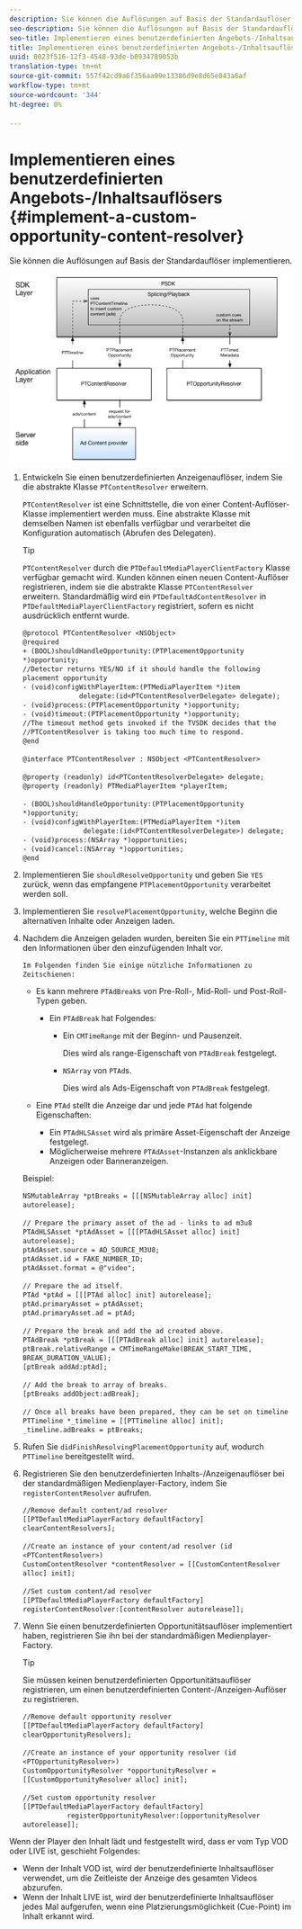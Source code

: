 ```yaml
---
description: Sie können die Auflösungen auf Basis der Standardauflöser implementieren.
seo-description: Sie können die Auflösungen auf Basis der Standardauflöser implementieren.
seo-title: Implementieren eines benutzerdefinierten Angebots-/Inhaltsauflösers
title: Implementieren eines benutzerdefinierten Angebots-/Inhaltsauflösers
uuid: 0023f516-12f3-4548-93de-b0934789053b
translation-type: tm+mt
source-git-commit: 557f42cd9a6f356aa99e13386d9e8d65e043a6af
workflow-type: tm+mt
source-wordcount: '344'
ht-degree: 0%

---
```



# Implementieren eines benutzerdefinierten Angebots-/Inhaltsauflösers {#implement-a-custom-opportunity-content-resolver}

Sie können die Auflösungen auf Basis der Standardauflöser implementieren.

<!--<a id="fig_CC41E2A66BDB4115821F33737B46A09B"></a>-->

![](assets/ios_psdk_content_resolver.png)

1. Entwickeln Sie einen benutzerdefinierten Anzeigenauflöser, indem Sie die abstrakte Klasse `PTContentResolver` erweitern.

   `PTContentResolver` ist eine Schnittstelle, die von einer Content-Auflöser-Klasse implementiert werden muss. Eine abstrakte Klasse mit demselben Namen ist ebenfalls verfügbar und verarbeitet die Konfiguration automatisch (Abrufen des Delegaten).

   >[!TIP]
   >
   >`PTContentResolver` durch die  `PTDefaultMediaPlayerClientFactory` Klasse verfügbar gemacht wird. Kunden können einen neuen Content-Auflöser registrieren, indem sie die abstrakte Klasse `PTContentResolver` erweitern. Standardmäßig wird ein `PTDefaultAdContentResolver` in `PTDefaultMediaPlayerClientFactory` registriert, sofern es nicht ausdrücklich entfernt wurde.

   ```
   @protocol PTContentResolver <NSObject> 
   @required 
   + (BOOL)shouldHandleOpportunity:(PTPlacementOpportunity *)opportunity;  
   //Detector returns YES/NO if it should handle the following placement opportunity 
   - (void)configWithPlayerItem:(PTMediaPlayerItem *)item  
                 delegate:(id<PTContentResolverDelegate> delegate); 
   - (void)process:(PTPlacementOpportunity *)opportunity; 
   - (void)timeout:(PTPlacementOpportunity *)opportunity;  
   //The timeout method gets invoked if the TVSDK decides that the  
   //PTContentResolver is taking too much time to respond. 
   @end 
   
   @interface PTContentResolver : NSObject <PTContentResolver> 
   
   @property (readonly) id<PTContentResolverDelegate> delegate; 
   @property (readonly) PTMediaPlayerItem *playerItem; 
   
   - (BOOL)shouldHandleOpportunity:(PTPlacementOpportunity *)opportunity; 
   - (void)configWithPlayerItem:(PTMediaPlayerItem *)item  
                  delegate:(id<PTContentResolverDelegate>) delegate; 
   - (void)process:(NSArray *)opportunities; 
   - (void)cancel:(NSArray *)opportunities; 
   @end
   ```

1. Implementieren Sie `shouldResolveOpportunity` und geben Sie `YES` zurück, wenn das empfangene `PTPlacementOpportunity` verarbeitet werden soll.
1. Implementieren Sie `resolvePlacementOpportunity`, welche Beginn die alternativen Inhalte oder Anzeigen laden.
1. Nachdem die Anzeigen geladen wurden, bereiten Sie ein `PTTimeline` mit den Informationen über den einzufügenden Inhalt vor.

       Im Folgenden finden Sie einige nützliche Informationen zu Zeitschienen:
   
   * Es kann mehrere `PTAdBreak`s von Pre-Roll-, Mid-Roll- und Post-Roll-Typen geben.

      * Ein `PTAdBreak` hat Folgendes:

         * Ein `CMTimeRange` mit der Beginn- und Pausenzeit.

            Dies wird als range-Eigenschaft von `PTAdBreak` festgelegt.

         * `NSArray` von  `PTAd`s.

            Dies wird als Ads-Eigenschaft von `PTAdBreak` festgelegt.
   * Eine `PTAd` stellt die Anzeige dar und jede `PTAd` hat folgende Eigenschaften:

      * Ein `PTAdHLSAsset` wird als primäre Asset-Eigenschaft der Anzeige festgelegt.
      * Möglicherweise mehrere `PTAdAsset`-Instanzen als anklickbare Anzeigen oder Banneranzeigen.

   Beispiel:

   ```
   NSMutableArray *ptBreaks = [[[NSMutableArray alloc] init] autorelease]; 
   
   // Prepare the primary asset of the ad - links to ad m3u8 
   PTAdHLSAsset *ptAdAsset = [[[PTAdHLSAsset alloc] init] autorelease]; 
   ptAdAsset.source = AD_SOURCE_M3U8; 
   ptAdAsset.id = FAKE_NUMBER_ID; 
   ptAdAsset.format = @"video"; 
   
   // Prepare the ad itself. 
   PTAd *ptAd = [[[PTAd alloc] init] autorelease]; 
   ptAd.primaryAsset = ptAdAsset; 
   ptAd.primaryAsset.ad = ptAd; 
   
   // Prepare the break and add the ad created above. 
   PTAdBreak *ptBreak = [[[PTAdBreak alloc] init] autorelease]; 
   ptBreak.relativeRange = CMTimeRangeMake(BREAK_START_TIME, BREAK_DURATION_VALUE); 
   [ptBreak addAd:ptAd]; 
   
   // Add the break to array of breaks. 
   [ptBreaks addObject:adBreak]; 
   
   // Once all breaks have been prepared, they can be set on timeline 
   PTTimeline *_timeline = [[PTTimeline alloc] init]; 
   _timeline.adBreaks = ptBreaks;
   ```

1. Rufen Sie `didFinishResolvingPlacementOpportunity` auf, wodurch `PTTimeline` bereitgestellt wird.
1. Registrieren Sie den benutzerdefinierten Inhalts-/Anzeigenauflöser bei der standardmäßigen Medienplayer-Factory, indem Sie `registerContentResolver` aufrufen.

   ```
   //Remove default content/ad resolver 
   [[PTDefaultMediaPlayerFactory defaultFactory] clearContentResolvers]; 
   
   //Create an instance of your content/ad resolver (id <PTContentResolver>) 
   CustomContentResolver *contentResolver = [[CustomContentResolver alloc] init]; 
   
   //Set custom content/ad resolver 
   [[PTDefaultMediaPlayerFactory defaultFactory] registerContentResolver:[contentResolver autorelease]];
   ```

1. Wenn Sie einen benutzerdefinierten Opportunitätsauflöser implementiert haben, registrieren Sie ihn bei der standardmäßigen Medienplayer-Factory.

   >[!TIP]
   >
   >Sie müssen keinen benutzerdefinierten Opportunitätsauflöser registrieren, um einen benutzerdefinierten Content-/Anzeigen-Auflöser zu registrieren.

   ```
   //Remove default opportunity resolver 
   [[PTDefaultMediaPlayerFactory defaultFactory] clearOpportunityResolvers]; 
   
   //Create an instance of your opportunity resolver (id <PTOpportunityResolver>) 
   CustomOpportunityResolver *opportunityResolver = [[CustomOpportunityResolver alloc] init]; 
   
   //Set custom opportunity resolver 
   [[PTDefaultMediaPlayerFactory defaultFactory]  
              registerOpportunityResolver:[opportunityResolver autorelease]];
   ```

Wenn der Player den Inhalt lädt und festgestellt wird, dass er vom Typ VOD oder LIVE ist, geschieht Folgendes:

* Wenn der Inhalt VOD ist, wird der benutzerdefinierte Inhaltsauflöser verwendet, um die Zeitleiste der Anzeige des gesamten Videos abzurufen.
* Wenn der Inhalt LIVE ist, wird der benutzerdefinierte Inhaltsauflöser jedes Mal aufgerufen, wenn eine Platzierungsmöglichkeit (Cue-Point) im Inhalt erkannt wird.